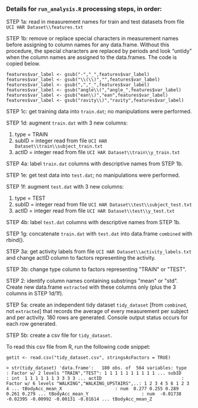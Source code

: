 ### Details for `run_analysis.R` processing steps, in order:

STEP 1a: read in measurement names for train and test datasets from file `UCI HAR Dataset\\features.txt`

STEP 1b: remove or replace special characters in measurement names before assigning to column names for any data.frame.  Without this procedure, the special characters are replaced by periods and look “untidy” when the column names are assigned to the data.frames.  The code is copied below.

`features$var_label <- gsub("-","_",features$var_label)
features$var_label <- gsub("\\(\\)","",features$var_label)
features$var_label <- gsub(",","_",features$var_label)
features$var_label <- gsub("angle\\(","angle_",features$var_label)
features$var_label <- gsub("ean\\)","ean",features$var_label)
features$var_label <- gsub("ravity\\)","ravity",features$var_label)`

STEP 1c: get training data into `train.dat`; no manipulations were performed.

STEP 1d: augment `train.dat` with 3 new columns:

1.	type = TRAIN
2.	subID = integer read from file `UCI HAR Dataset\\train\\subject_train.txt`
3.	actID = integer read from file `UCI HAR Dataset\\train\\y_train.txt`

STEP 4a: label `train.dat` columns with descriptive names from STEP 1b.

STEP 1e: get test data into `test.dat`; no manipulations were performed.

STEP 1f: augment `test.dat` with 3 new columns:

1.	type = TEST
2.	subID = integer read from file `UCI HAR Dataset\\test\\subject_test.txt`
3.	actID = integer read from file `UCI HAR Dataset\\test\\y_test.txt`

STEP 4b: label `test.dat` columns with descriptive names from STEP 1b.

STEP 1g: concatenate `train.dat` with `test.dat` into data.frame `combined` with rbind().

STEP 3a: get activity labels from file `UCI HAR Dataset\\activity_labels.txt` and change actID column to factors representing the activity.

STEP 3b: change type column to factors representing "TRAIN" or "TEST".

STEP 2: identify column names containing substrings "mean" or "std".  Create new data.frame `extracted` with these columns only (plus the 3 columns in STEP 1d/1f).

STEP 5a: create an independent tidy dataset `tidy_dataset` [from `combined`, not `extracted`] that records the average of every measurement per subject and per activity.  180 rows are generated.  Console output status occurs for each row generated.

STEP 5b: create a csv file for `tidy_dataset`.

To read this csv file from R, run the following code snippet:

`getit <- read.csv("tidy_dataset.csv", stringsAsFactors = TRUE)`

`> str(tidy_dataset)
'data.frame':	180 obs. of  564 variables:
 type                               : Factor w/ 2 levels "TRAIN","TEST": 1 1 1 1 1 1 1 1 1 1 ...
 subID                              : int  1 1 1 1 1 1 3 3 3 3 ...
 actID                              : Factor w/ 6 levels "WALKING","WALKING_UPSTAIRS",..: 1 2 3 4 5 6 1 2 3 4 ...
 tBodyAcc_mean_X                    : num  0.277 0.255 0.289 0.261 0.279 ...
 tBodyAcc_mean_Y                    : num  -0.01738 -0.02395 -0.00992 -0.00131 -0.01614 ...
 tBodyAcc_mean_Z  `
